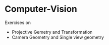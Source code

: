 # Computer-Vision
Exercises on 
* Projective Gemetry and Transformation
* Camera Geometry and Single view geometry
